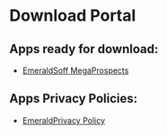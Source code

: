 # Download Portal

## Apps ready for download:

+ [EmeraldSoff MegaProspects](https://emeraldsoff.github.io/EmeraldSoff/Mega_Prospects_Next/release/app-release.apk)

## Apps Privacy Policies:

+ [EmeraldPrivacy Policy](https://emeraldsoff.github.io/EmeraldSoff/Mega_Prospects_Next/docs/privacy_policy.html)
